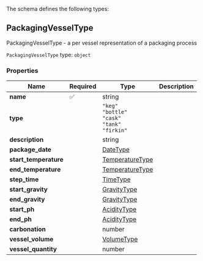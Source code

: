 The schema defines the following types:

## PackagingVesselType 

PackagingVesselType - a per vessel representation of a packaging process

`PackagingVesselType` type: `object`

### Properties

|Name|Required|Type|Description|
|--|--|--|--|
| **name** | :white_check_mark: | string|  |
| **type** |  | `"keg"`<br/>`"bottle"`<br/>`"cask"`<br/>`"tank"`<br/>`"firkin"`|  |
| **description** |  | string|  |
| **package_date** |  | [DateType](measureable_units.json.md#datetype)|  |
| **start_temperature** |  | [TemperatureType](measureable_units.json.md#temperaturetype)|  |
| **end_temperature** |  | [TemperatureType](measureable_units.json.md#temperaturetype)|  |
| **step_time** |  | [TimeType](measureable_units.json.md#timetype)|  |
| **start_gravity** |  | [GravityType](measureable_units.json.md#gravitytype)|  |
| **end_gravity** |  | [GravityType](measureable_units.json.md#gravitytype)|  |
| **start_ph** |  | [AcidityType](measureable_units.json.md#aciditytype)|  |
| **end_ph** |  | [AcidityType](measureable_units.json.md#aciditytype)|  |
| **carbonation** |  | number|  |
| **vessel_volume** |  | [VolumeType](measureable_units.json.md#volumetype)|  |
| **vessel_quantity** |  | number|  |

